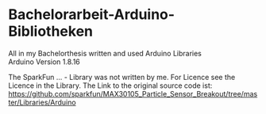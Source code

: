 # Bachelorarbeit-Arduino-Bibliotheken
All in my Bachelorthesis written and used Arduino Libraries  
Arduino Version 1.8.16

The SparkFun ... - Library was not written by me. For Licence see the Licence in the Library.
The Link to the original source code ist:
https://github.com/sparkfun/MAX30105_Particle_Sensor_Breakout/tree/master/Libraries/Arduino

